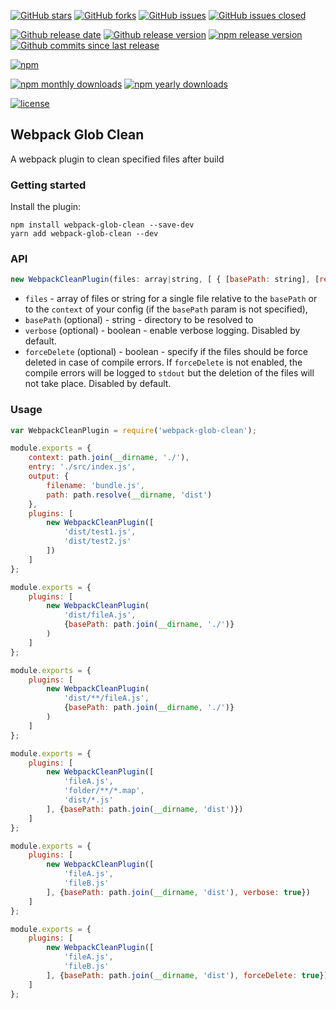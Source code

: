 [![GitHub stars](https://img.shields.io/github/stars/pigmentolab/webpack-clean.svg?style=flat-square)](https://github.com/pigmentolab/webpack-clean/stargazers)
[![GitHub forks](https://img.shields.io/github/forks/pigmentolab/webpack-clean.svg?style=flat-square)](https://github.com/pigmentolab/webpack-clean/network)
[![GitHub issues](https://img.shields.io/github/issues/pigmentolab/webpack-clean.svg?style=flat-square)](https://github.com/pigmentolab/webpack-clean/issues)
[![GitHub issues closed](https://img.shields.io/github/issues-closed/pigmentolab/webpack-clean.svg?style=flat-square)](https://github.com/pigmentolab/webpack-clean/issues?q=is%3Aissue+is%3Aclosed)

[![Github release date](https://img.shields.io/github/release-date/pigmentolab/webpack-clean.svg?style=flat-square)](https://github.com/pigmentolab/webpack-clean/releases)
[![Github release version](https://img.shields.io/github/release/pigmentolab/webpack-clean.svg?style=flat-square)](https://github.com/pigmentolab/webpack-clean/releases)
[![npm release version](https://img.shields.io/npm/v/webpack-glob-clean.svg?style=flat-square)](https://nodei.co/npm/webpack-glob-clean)
[![Github commits since last release](https://img.shields.io/github/commits-since/pigmentolab/webpack-clean/latest.svg?style=flat-square)](https://www.npmjs.com/package/webpack-glob-clean)

[![npm](https://nodei.co/npm/webpack-glob-clean.png?downloads=true&downloadRank=true&stars=true)](https://nodei.co/npm/webpack-glob-clean)

[![npm monthly downloads](https://img.shields.io/npm/dm/webpack-glob-clean.svg?style=flat-square)](https://www.npmjs.com/package/webpack-glob-clean)
[![npm yearly downloads](https://img.shields.io/npm/dy/webpack-glob-clean.svg?style=flat-square)](https://www.npmjs.com/package/webpack-glob-clean)

[![license](https://img.shields.io/github/license/pigmentolab/webpack-clean.svg?style=flat-square)](https://github.com/pigmentolab/webpack-clean/blob/master/LICENSE)

## Webpack Glob Clean

A webpack plugin to clean specified files after build

### Getting started

Install the plugin:

```
npm install webpack-glob-clean --save-dev
yarn add webpack-glob-clean --dev
```


### API
```javascript
new WebpackCleanPlugin(files: array|string, [ { [basePath: string], [removeMaps: boolean] } ])
```

* `files` - array of files or string for a single file relative to the `basePath` or to the `context` of your config (if the `basePath` param is not specified),
* `basePath` (optional) - string - directory to be resolved to
* `verbose` (optional) - boolean - enable verbose logging. Disabled by default.
* `forceDelete` (optional) - boolean - specify if the files should be force deleted in case of compile errors. If `forceDelete` is not enabled, the compile errors will be logged to `stdout` but the deletion of the files will not take place. Disabled by default.

### Usage

```javascript
var WebpackCleanPlugin = require('webpack-glob-clean');

module.exports = {
    context: path.join(__dirname, './'),
    entry: './src/index.js',
    output: {
        filename: 'bundle.js',
        path: path.resolve(__dirname, 'dist')
    },
    plugins: [
        new WebpackCleanPlugin([
            'dist/test1.js',
            'dist/test2.js'
        ])
    ]
};

module.exports = {
    plugins: [
        new WebpackCleanPlugin(
            'dist/fileA.js',
            {basePath: path.join(__dirname, './')}
        )
    ]
};

module.exports = {
    plugins: [
        new WebpackCleanPlugin(
            'dist/**/fileA.js',
            {basePath: path.join(__dirname, './')}
        )
    ]
};

module.exports = {
    plugins: [
        new WebpackCleanPlugin([
            'fileA.js',
            'folder/**/*.map',
            'dist/*.js'
        ], {basePath: path.join(__dirname, 'dist')})
    ]
};

module.exports = {
    plugins: [
        new WebpackCleanPlugin([
            'fileA.js',
            'fileB.js'
        ], {basePath: path.join(__dirname, 'dist'), verbose: true})
    ]
};

module.exports = {
    plugins: [
        new WebpackCleanPlugin([
            'fileA.js',
            'fileB.js'
        ], {basePath: path.join(__dirname, 'dist'), forceDelete: true})
    ]
};
```
